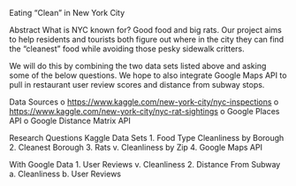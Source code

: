 Eating “Clean” in New York City

Abstract
What is NYC known for? Good food and big rats. Our project aims to help residents and tourists both figure out where in the city they can find the “cleanest” food while avoiding those pesky sidewalk critters.

We will do this by combining the two data sets listed above and asking some of the below questions. We hope to also integrate Google Maps API to pull in restaurant user review scores and distance from subway stops.

Data Sources
    o	https://www.kaggle.com/new-york-city/nyc-inspections
    o	https://www.kaggle.com/new-york-city/nyc-rat-sightings
    o	Google Places API
    o	Google Distance Matrix API

Research Questions
Kaggle Data Sets
    1.	Food Type Cleanliness by Borough
    2.	Cleanest Borough
    3.	Rats v. Cleanliness by Zip
    4.	Google Maps API

With Google Data
    1.	User Reviews v. Cleanliness
    2.	Distance From Subway
        a.	Cleanliness
        b.	User Reviews
